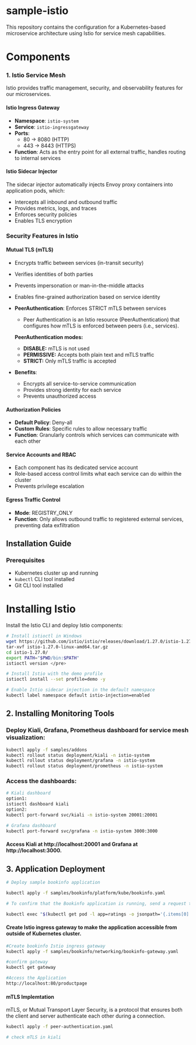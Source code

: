 # sample-istio
This repository contains the configuration for a Kubernetes-based microservice architecture using Istio for service mesh capabilities.

# Components
### 1. Istio Service Mesh

Istio provides traffic management, security, and observability features for our microservices.

#### Istio Ingress Gateway

- **Namespace**: `istio-system`
- **Service**: `istio-ingressgateway`
- **Ports**: 
  - 80 → 8080 (HTTP)
  - 443 → 8443 (HTTPS)
- **Function**: Acts as the entry point for all external traffic, handles routing to internal services

#### Istio Sidecar Injector

The sidecar injector automatically injects Envoy proxy containers into application pods, which:
- Intercepts all inbound and outbound traffic
- Provides metrics, logs, and traces
- Enforces security policies
- Enables TLS encryption

### Security Features in Istio
#### Mutual TLS (mTLS)
  - Encrypts traffic between services (in-transit security)
  - Verifies identities of both parties
  - Prevents impersonation or man-in-the-middle attacks
  - Enables fine-grained authorization based on service identity

- **PeerAuthentication**: Enforces STRICT mTLS between services
  - Peer Authentication is an Istio resource (PeerAuthentication) that configures how mTLS is enforced between peers (i.e., services).

  **PeerAuthentication modes:**
  - **DISABLE:**	mTLS is not used
  - **PERMISSIVE:**	Accepts both plain text and mTLS traffic
  - **STRICT:**	Only mTLS traffic is accepted

- **Benefits**:
  - Encrypts all service-to-service communication
  - Provides strong identity for each service
  - Prevents unauthorized access

#### Authorization Policies

- **Default Policy**: Deny-all
- **Custom Rules**: Specific rules to allow necessary traffic
- **Function**: Granularly controls which services can communicate with each other

#### Service Accounts and RBAC

- Each component has its dedicated service account
- Role-based access control limits what each service can do within the cluster
- Prevents privilege escalation

#### Egress Traffic Control

- **Mode**: REGISTRY_ONLY
- **Function**: Only allows outbound traffic to registered external services, preventing data exfiltration

## Installation Guide

### Prerequisites

- Kubernetes cluster up and running
- `kubectl` CLI tool installed
- Git CLI tool installed

# Installing Istio
Install the Istio CLI and deploy Istio components:

```bash
# Install istioctl in Windows
wget https://github.com/istio/istio/releases/download/1.27.0/istio-1.27.0-linux-amd64.tar.gz
tar-xvf istio-1.27.0-linux-amd64.tar.gz
cd istio-1.27.0/
export PATH="$PWD/bin:$PATH"
istioctl version </pre>

# Install Istio with the demo profile
istioctl install --set profile=demo -y

# Enable Istio sidecar injection in the default namespace
kubectl label namespace default istio-injection=enabled

```

## 2. Installing Monitoring Tools

### Deploy Kiali, Grafana, Prometheus dashboard for service mesh visualization:

```bash
kubectl apply -f samples/addons
kubectl rollout status deployment/kiali -n istio-system
kubectl rollout status deployment/grafana -n istio-system
kubectl rollout status deployment/prometheus -n istio-system
```

### Access the dashboards:

```bash
# Kiali dashboard
option1: 
istioctl dashboard kiali
option2:
kubectl port-forward svc/kiali -n istio-system 20001:20001

# Grafana dashboard
kubectl port-forward svc/grafana -n istio-system 3000:3000
```

#### Access Kiali at http://localhost:20001 and Grafana at http://localhost:3000.

## 3. Application Deployment

```bash
# Deploy sample bookinfo application

kubectl apply -f samples/bookinfo/platform/kube/bookinfo.yaml

# To confirm that the Bookinfo application is running, send a request to it by a curl command from some pod, for example from ratings:

kubectl exec "$(kubectl get pod -l app=ratings -o jsonpath='{.items[0].metadata.name}')" -c ratings -- curl -sS productpage:9080/productpage | grep -o "<title>.*</title>"

```
#### Create Istio ingress gateway to make the application accessible from outside of Kubernetes cluster.

```bash
#Create bookinfo Istio ingress gateway
kubectl apply -f samples/bookinfo/networking/bookinfo-gateway.yaml

#confirm gateway
kubectl get gateway

#Access the Application
http://localhost:80/productpage

```
#### mTLS Implemtation
mTLS, or Mutual Transport Layer Security, is a protocol that ensures both the client and server authenticate each other during a connection.

```bash
kubectl apply -f peer-authentication.yaml

# check mTLS in kiali
```




